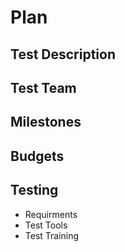 # Plan

## Test Description

## Test Team

## Milestones

## Budgets

## Testing
* Requirments
* Test Tools
* Test Training
